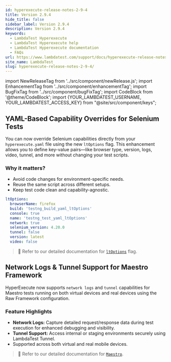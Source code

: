 ```yaml
---
id: hyperexecute-release-notes-2-9-4
title: Version 2.9.4
hide_title: false
sidebar_label: Version 2.9.4
description: Version 2.9.4
keywords:
  - LambdaTest Hyperexecute
  - LambdaTest Hyperexecute help
  - LambdaTest Hyperexecute documentation
  - FAQs
url: https://www.lambdatest.com/support/docs/hyperexecute-release-notes-2-9-4/
site_name: LambdaTest
slug: hyperexecute-release-notes-2-9-4/
---
```


import NewReleaseTag from '../src/component/newRelease.js';
import EnhancementTag from '../src/component/enhancementTag';
import BugFixTag from '../src/component/bugFixTag';
import CodeBlock from '@theme/CodeBlock';
import {YOUR_LAMBDATEST_USERNAME, YOUR_LAMBDATEST_ACCESS_KEY} from "@site/src/component/keys";

<script type="application/ld+json"
      dangerouslySetInnerHTML={{ __html: JSON.stringify({
       "@context": "https://schema.org",
        "@type": "BreadcrumbList",
        "itemListElement": [{
          "@type": "ListItem",
          "position": 1,
          "name": "Home",
          "item": "https://www.lambdatest.com"
        },{
          "@type": "ListItem",
          "position": 2,
          "name": "Support",
          "item": "https://www.lambdatest.com/support/docs/"
        },{
          "@type": "ListItem",
          "position": 3,
          "name": "Version",
          "item": "https://www.lambdatest.com/support/docs/hyperexecute-release-notes-2-9-4/"
        }]
      })
    }}
></script>
## YAML-Based Capability Overrides for Selenium Tests
You can now override Selenium capabilities directly from your `hyperexecute.yaml` file using the new `ltOptions` flag. This enhancement allows you to define key-value pairs—like browser type, version, logs, video, tunnel, and more without changing your test scripts.

### Why it matters?
- Avoid code changes for environment-specific needs.
- Reuse the same script across different setups.
- Keep test code clean and capability-agnostic.

```yaml hyperexecute.yaml
ltOptions:
  browserName: firefox
  build: 'testng_build_yaml_ltOptions'
  console: true
  name: 'testng_test_yaml_ltOptions'
  network: true
  selenium_version: 4.20.0
  tunnel: false
  version: latest
  video: false
```

> 📘 Refer to our detailed documentation for [`ltOptions`](https://www.lambdatest.com/support/docs/hyperexecute-yaml-capability-overrides/) flag.


## Network Logs & Tunnel Support for Maestro Framework
HyperExecute now supports `network logs` and `tunnel` capabilities for Maestro tests running on both virtual devices and real devices using the Raw Framework configuration.

### Feature Highlights
- **Network Logs:** Capture detailed request/response data during test execution for enhanced debugging and visibility.
- **Tunnel Support:** Access internal or staging environments securely using LambdaTest Tunnel.
- Supported across both virtual and real mobile devices.

> 📘 Refer to our detailed documentation for [`Maestro`](https://www.lambdatest.com/support/docs/hyperexecute-maestro-testing/).